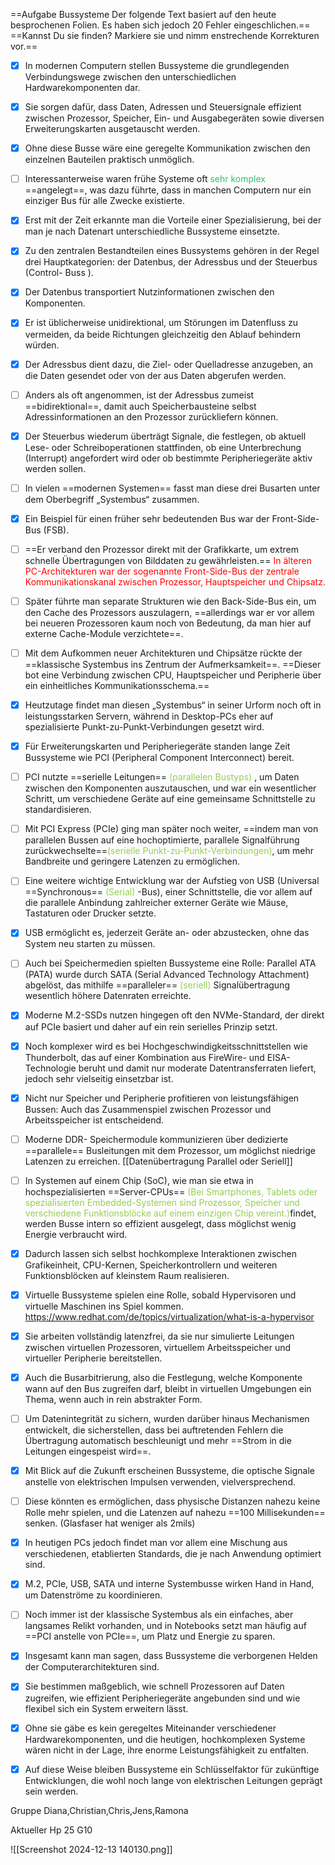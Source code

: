 

==Aufgabe Bussysteme Der folgende Text basiert auf den heute besprochenen Folien. Es haben sich jedoch 20 Fehler eingeschlichen.==
==Kannst Du sie finden? Markiere sie und nimm enstrechende Korrekturen vor.== 

- [x] In modernen Computern stellen Bussysteme die grundlegenden Verbindungswege zwischen den unterschiedlichen Hardwarekomponenten dar. 
- [x] Sie sorgen dafür, dass Daten, Adressen und Steuersignale effizient zwischen Prozessor, Speicher, Ein- und Ausgabegeräten sowie diversen Erweiterungskarten ausgetauscht werden. 
- [x] Ohne diese Busse wäre eine geregelte Kommunikation zwischen den einzelnen Bauteilen praktisch unmöglich.
- [ ] Interessanterweise waren frühe Systeme oft<font color="#2DC26B"> sehr komplex</font> ==angelegt==, was dazu führte, dass in manchen Computern nur ein einziger Bus für alle Zwecke existierte.
- [x] Erst mit der Zeit erkannte man die Vorteile einer Spezialisierung, bei der man je nach Datenart unterschiedliche Bussysteme einsetzte. 
- [x] Zu den zentralen Bestandteilen eines Bussystems gehören in der Regel drei Hauptkategorien: der Datenbus, der Adressbus und der Steuerbus (Control- Buss ). 
- [x] Der Datenbus transportiert Nutzinformationen zwischen den Komponenten.
- [x] Er ist üblicherweise unidirektional, um Störungen im Datenfluss zu vermeiden, da beide Richtungen gleichzeitig den Ablauf behindern würden.
- [x] Der Adressbus dient dazu, die Ziel- oder Quelladresse anzugeben, an die Daten gesendet oder von der aus Daten abgerufen werden.
- [ ] Anders als oft angenommen, ist der Adressbus zumeist ==bidirektional==, damit auch Speicherbausteine selbst Adressinformationen an den Prozessor zurückliefern können.
- [x] Der Steuerbus wiederum überträgt Signale, die festlegen, ob aktuell Lese- oder Schreiboperationen stattfinden, ob eine Unterbrechung (Interrupt) angefordert wird oder ob bestimmte Peripheriegeräte aktiv werden sollen.
- [ ] In vielen ==modernen Systemen== fasst man diese drei Busarten unter dem Oberbegriff „Systembus“ zusammen. 
- [x] Ein Beispiel für einen früher sehr bedeutenden Bus war der Front-Side-Bus (FSB).
- [ ] ==Er verband den Prozessor direkt mit der Grafikkarte, um extrem schnelle Übertragungen von Bilddaten zu gewährleisten.==  <font color="#ff0000">In älteren PC-Architekturen war der sogenannte Front-Side-Bus der zentrale Kommunikationskanal zwischen Prozessor, Hauptspeicher und Chipsatz.</font>
- [ ] Später führte man separate Strukturen wie den Back-Side-Bus ein, um den Cache des Prozessors auszulagern, ==allerdings war er vor allem bei neueren Prozessoren kaum noch von Bedeutung, da man hier auf externe Cache-Module verzichtete==. 
- [ ] Mit dem Aufkommen neuer Architekturen und Chipsätze rückte der ==klassische Systembus ins Zentrum der Aufmerksamkeit==. 
==Dieser bot eine Verbindung zwischen CPU, Hauptspeicher und Peripherie über ein einheitliches Kommunikationsschema.==
- [x] Heutzutage findet man diesen „Systembus“ in seiner Urform noch oft in leistungsstarken Servern, während in Desktop-PCs eher auf spezialisierte Punkt-zu-Punkt-Verbindungen gesetzt wird.
- [x] Für Erweiterungskarten und Peripheriegeräte standen lange Zeit Bussysteme wie PCI (Peripheral Component Interconnect) bereit.
- [ ] PCI nutzte ==serielle Leitungen== <font color="#92d050">(parallelen Bustyps)</font> , um Daten zwischen den Komponenten auszutauschen, und war ein wesentlicher Schritt, um verschiedene Geräte auf eine gemeinsame Schnittstelle zu standardisieren. 
- [ ] Mit PCI Express (PCIe) ging man später noch weiter, ==indem man von parallelen Bussen auf eine hochoptimierte, parallele Signalführung zurückwechselte==<font color="#92d050">(serielle Punkt-zu-Punkt-Verbindungen)</font>, um mehr Bandbreite und geringere Latenzen zu ermöglichen. 
- [ ] Eine weitere wichtige Entwicklung war der Aufstieg von USB (Universal ==Synchronous== <font color="#92d050">(Serial)</font> 
  -Bus), einer Schnittstelle, die vor allem auf die parallele Anbindung zahlreicher externer Geräte wie Mäuse, Tastaturen oder Drucker setzte. 
- [x] USB ermöglicht es, jederzeit Geräte an- oder abzustecken, ohne das System neu starten zu müssen. 
- [ ] Auch bei Speichermedien spielten Bussysteme eine Rolle: Parallel ATA (PATA) wurde durch SATA (Serial Advanced Technology Attachment) abgelöst, das mithilfe ==paralleler==  <font color="#92d050">(seriell) </font>Signalübertragung wesentlich höhere Datenraten erreichte. 
- [x] Moderne M.2-SSDs nutzen hingegen oft den NVMe-Standard, der direkt auf PCIe basiert und daher auf ein rein serielles Prinzip setzt. 
- [x] Noch komplexer wird es bei Hochgeschwindigkeitsschnittstellen wie Thunderbolt, das auf einer Kombination aus FireWire- und EISA-Technologie beruht und damit nur moderate Datentransferraten liefert, jedoch sehr vielseitig einsetzbar ist. 
- [x] Nicht nur Speicher und Peripherie profitieren von leistungsfähigen Bussen: Auch das Zusammenspiel zwischen Prozessor und Arbeitsspeicher ist entscheidend.
- [ ] Moderne DDR- Speichermodule kommunizieren über dedizierte ==parallele== Busleitungen mit dem Prozessor, um möglichst niedrige Latenzen zu erreichen. [[Datenübertragung Parallel  oder Seriell]]
- [ ] In Systemen auf einem Chip (SoC), wie man sie etwa in hochspezialisierten ==Server-CPUs== <font color="#92d050"> (Bei Smartphones, Tablets oder spezialisierten Embedded-Systemen sind Prozessor, Speicher und verschiedene Funktionsblöcke auf einem einzigen Chip vereint.)</font>findet, werden Busse intern so effizient ausgelegt, dass möglichst wenig Energie verbraucht wird. 
- [x] Dadurch lassen sich selbst hochkomplexe Interaktionen zwischen Grafikeinheit, CPU-Kernen, Speicherkontrollern und weiteren Funktionsblöcken auf kleinstem Raum realisieren.
- [x] Virtuelle Bussysteme spielen eine Rolle, sobald Hypervisoren und virtuelle Maschinen ins Spiel kommen.   https://www.redhat.com/de/topics/virtualization/what-is-a-hypervisor
- [x] Sie arbeiten vollständig latenzfrei, da sie nur simulierte Leitungen zwischen virtuellen Prozessoren, virtuellem Arbeitsspeicher und virtueller Peripherie bereitstellen. 
- [x] Auch die Busarbitrierung, also die Festlegung, welche Komponente wann auf den Bus zugreifen darf, bleibt in virtuellen Umgebungen ein Thema, wenn auch in rein abstrakter Form. 
- [ ] Um Datenintegrität zu sichern, wurden darüber hinaus Mechanismen entwickelt, die sicherstellen, dass bei auftretenden Fehlern die Übertragung automatisch beschleunigt und mehr ==Strom in die Leitungen eingespeist wird==.
- [x] Mit Blick auf die Zukunft erscheinen Bussysteme, die optische Signale anstelle von elektrischen Impulsen verwenden, vielversprechend.
- [ ] Diese könnten es ermöglichen, dass physische Distanzen nahezu keine Rolle mehr spielen, und die Latenzen auf nahezu ==100 Millisekunden== senken. (Glasfaser hat weniger als 2mils)
- [x] In heutigen PCs jedoch findet man vor allem eine Mischung aus verschiedenen, etablierten Standards, die je nach Anwendung optimiert sind. 
- [x] M.2, PCIe, USB, SATA und interne Systembusse wirken Hand in Hand, um Datenströme zu koordinieren.
- [ ] Noch immer ist der klassische Systembus als ein einfaches, aber langsames Relikt vorhanden, und in Notebooks setzt man häufig auf ==PCI anstelle von PCIe==, um Platz und Energie zu sparen. 
- [x] Insgesamt kann man sagen, dass Bussysteme die verborgenen Helden der Computerarchitekturen sind. 
- [x] Sie bestimmen maßgeblich, wie schnell Prozessoren auf Daten zugreifen, wie effizient Peripheriegeräte angebunden sind und wie flexibel sich ein System erweitern lässt. 
- [x] Ohne sie gäbe es kein geregeltes Miteinander verschiedener Hardwarekomponenten, und die heutigen, hochkomplexen Systeme wären nicht in der Lage, ihre enorme Leistungsfähigkeit zu entfalten. 
- [x] Auf diese Weise bleiben Bussysteme ein Schlüsselfaktor für zukünftige Entwicklungen, die wohl noch lange von elektrischen Leitungen geprägt sein werden.


Gruppe  Diana,Christian,Chris,Jens,Ramona

Aktueller Hp 25 G10

![[Screenshot 2024-12-13 140130.png]]